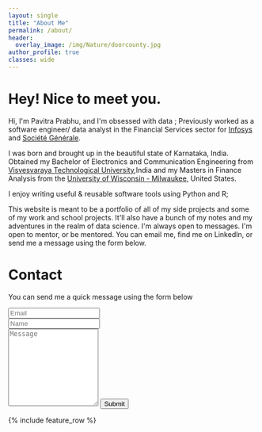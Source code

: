 ```yaml
---
layout: single
title: "About Me"
permalink: /about/
header:
  overlay_image: /img/Nature/doorcounty.jpg
author_profile: true
classes: wide
---
```


# Hey! Nice to meet you.


Hi, I'm Pavitra Prabhu, and I'm obsessed with data ; Previously worked as a software engineer/ data analyst in the Financial Services sector for [Infosys](https://www.infosys.com) and [Société Générale](https://www.societegenerale.asia/en/).

I was born and brought up in the beautiful state of Karnataka, India. Obtained my Bachelor of Electronics and Communication Engineering from [Visvesvaraya Technological University](https://vtu.ac.in),India and my Masters in Finance Analysis from the [University of Wisconsin - Milwaukee](https://uwm.edu), United States.

I enjoy writing useful & reusable software tools using Python and R; 

This website is meant to be a portfolio of all of my side projects and some of my work and school projects. It'll also have a bunch of my notes and my adventures in the realm of data science. I'm always open to messages. I'm open to mentor, or be mentored. You can email me, find me on LinkedIn, or send me a message using the form below.


<div id="contact-section">
<body>
<h1 id="contact">Contact</h1>
<p>You can send me a quick message using the form below </p>
<form action="https://formspree.io/pavitrashivananda.prabhu@gmail.com" method="POST" class="form" id="contact-form">
<div class="row">
    <div class="col-xs-6">
      <input type="email" name="_replyto" class="form-control input-lg" placeholder="Email" title="Email">
    </div>
    <div class="col-xs-6">
      <input type="text" name="name" class="form-control input-lg" placeholder="Name" title="Name">
    </div>
  </div>
  <input type="hidden" name="_subject" value="New submission from prabhupavitra.github.io">
  <textarea type="text" name="content" class="form-control input-lg" placeholder="Message" title="Message" required="required" rows="10"></textarea>
  <input type="text" name="_gotcha" style="display:none">
  <input type="hidden" name="_next" value="?message=Your message was sent successfully, thanks!" />
  <button type="submit" class="btn btn-lg btn-primary">Submit</button>
</form>
</body>
</div>
{% include feature_row %}